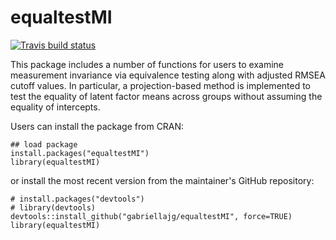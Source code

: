 # equaltestMI

<!-- badges: start -->

[![Travis build
status](https://travis-ci.org/gabriellajg/equaltestMI.svg?branch=master)](https://travis-ci.org/gabriellajg/equaltestMI)
<!-- badges: end -->

This package includes a number of functions for users to examine measurement invariance via equivalence testing along with adjusted RMSEA cutoff values. In particular, a projection-based method is implemented to test the equality of latent factor means across groups without assuming the equality of intercepts.

Users can install the package from CRAN:

```{r setup, message=FALSE, warning=FALSE}
## load package
install.packages("equaltestMI")
library(equaltestMI)
```

or install the most recent version from the maintainer's GitHub repository:

```{r setup2, message=FALSE, warning=FALSE}
# install.packages("devtools")
# library(devtools)
devtools::install_github("gabriellajg/equaltestMI", force=TRUE)
library(equaltestMI)
```
